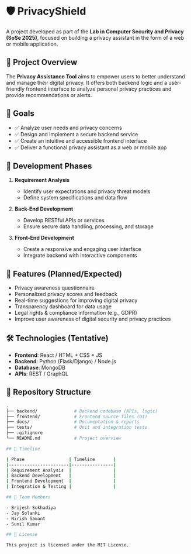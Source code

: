 # 🛡️ PrivacyShield

A project developed as part of the **Lab in Computer Security and Privacy (SoSe 2025)**, focused on building a privacy assistant in the form of a web or mobile application.

## 📌 Project Overview

The **Privacy Assistance Tool** aims to empower users to better understand and manage their digital privacy. It offers both backend logic and a user-friendly frontend interface to analyze personal privacy practices and provide recommendations or alerts.

## 🎯 Goals

- ✅ Analyze user needs and privacy concerns
- ✅ Design and implement a secure backend service
- ✅ Create an intuitive and accessible frontend interface
- ✅ Deliver a functional privacy assistant as a web or mobile app

## 🔧 Development Phases

1. **Requirement Analysis**
   - Identify user expectations and privacy threat models
   - Define system specifications and data flow

2. **Back-End Development**
   - Develop RESTful APIs or services
   - Ensure secure data handling, processing, and storage

3. **Front-End Development**
   - Create a responsive and engaging user interface
   - Integrate backend with interactive components

## 📱 Features (Planned/Expected)

- Privacy awareness questionnaire
- Personalized privacy scores and feedback
- Real-time suggestions for improving digital privacy
- Transparency dashboard for data usage
- Legal rights & compliance information (e.g., GDPR)
- Improve user awareness of digital security and privacy practices

## 🛠️ Technologies (Tentative)

- **Frontend**: React / HTML + CSS + JS
- **Backend**: Python (Flask/Django) / Node.js
- **Database**: MongoDB
- **APIs**: REST / GraphQL

## 📂 Repository Structure

```bash
.
├── backend/              # Backend codebase (APIs, logic)
├── frontend/             # Frontend source files (UI)
├── docs/                 # Documentation & reports
├── tests/                # Unit and integration tests
├── .gitignore
└── README.md             # Project overview

## 📅 Timeline

| Phase                 | Timeline       |
|-----------------------|----------------|
| Requirement Analysis  |                |
| Backend Development   |                |
| Frontend Development  |                |
| Integration & Testing |                |

## 👥 Team Members

- Brijesh Sukhadiya
- Jay Solanki
- Nirish Samant
- Sunil Kumar

## 📄 License

This project is licensed under the MIT License.
